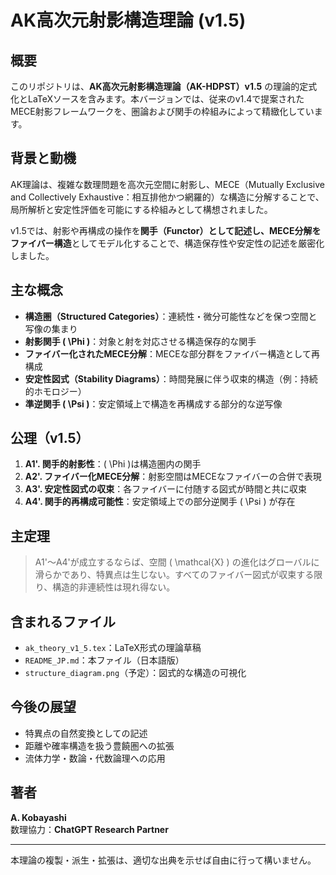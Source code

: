 # AK高次元射影構造理論 (v1.5)

## 概要

このリポジトリは、**AK高次元射影構造理論（AK-HDPST）v1.5** の理論的定式化とLaTeXソースを含みます。本バージョンでは、従来のv1.4で提案されたMECE射影フレームワークを、圏論および関手の枠組みによって精緻化しています。

## 背景と動機

AK理論は、複雑な数理問題を高次元空間に射影し、MECE（Mutually Exclusive and Collectively Exhaustive：相互排他かつ網羅的）な構造に分解することで、局所解析と安定性評価を可能にする枠組みとして構想されました。

v1.5では、射影や再構成の操作を**関手（Functor）**として記述し、MECE分解を**ファイバー構造**としてモデル化することで、構造保存性や安定性の記述を厳密化しました。

## 主な概念

- **構造圏（Structured Categories）**：連続性・微分可能性などを保つ空間と写像の集まり
- **射影関手 \( \Phi \)**：対象と射を対応させる構造保存的な関手
- **ファイバー化されたMECE分解**：MECEな部分群をファイバー構造として再構成
- **安定性図式（Stability Diagrams）**：時間発展に伴う収束的構造（例：持続的ホモロジー）
- **準逆関手 \( \Psi \)**：安定領域上で構造を再構成する部分的な逆写像

## 公理（v1.5）

1. **A1'. 関手的射影性**：\( \Phi \)は構造圏内の関手
2. **A2'. ファイバー化MECE分解**：射影空間はMECEなファイバーの合併で表現
3. **A3'. 安定性図式の収束**：各ファイバーに付随する図式が時間と共に収束
4. **A4'. 関手的再構成可能性**：安定領域上での部分逆関手 \( \Psi \) が存在

## 主定理

> A1'～A4'が成立するならば、空間 \( \mathcal{X} \) の進化はグローバルに滑らかであり、特異点は生じない。すべてのファイバー図式が収束する限り、構造的非連続性は現れ得ない。

## 含まれるファイル

- `ak_theory_v1_5.tex`：LaTeX形式の理論草稿
- `README_JP.md`：本ファイル（日本語版）
- `structure_diagram.png`（予定）：図式的な構造の可視化

## 今後の展望

- 特異点の自然変換としての記述
- 距離や確率構造を扱う豊饒圏への拡張
- 流体力学・数論・代数論理への応用

## 著者

**A. Kobayashi**  
数理協力：**ChatGPT Research Partner**

---

本理論の複製・派生・拡張は、適切な出典を示せば自由に行って構いません。

